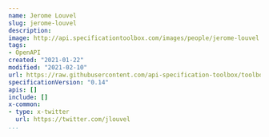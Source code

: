```yaml
---
name: Jerome Louvel
slug: jerome-louvel
description:
image: http://api.specificationtoolbox.com/images/people/jerome-louvel.png
tags:
- OpenAPI
created: "2021-01-22"
modified: "2021-02-10"
url: https://raw.githubusercontent.com/api-specification-toolbox/toolbox/main/_people/jerome-louvel.md
specificationVersion: "0.14"
apis: []
include: []
x-common:
- type: x-twitter
  url: https://twitter.com/jlouvel   
...
```

